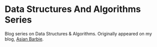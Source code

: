 # Data Structures And Algorithms Series
Blog series on Data Structures &amp; Algorithms. Originally appeared on my blog, [Asian Barbie](asianbarbie.com).

